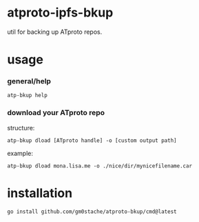 # atproto-ipfs-bkup

util for backing up ATproto repos.

# usage

### general/help

```shell
atp-bkup help
```

### download your ATproto repo

structure:

```shell
atp-bkup dload [ATproto handle] -o [custom output path]
```

example:

```shell
atp-bkup dload mona.lisa.me -o ./nice/dir/mynicefilename.car
```

###

# installation

```shell
go install github.com/gm0stache/atproto-bkup/cmd@latest
```
